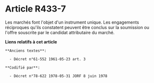 # Article R433-7

Les marchés font l'objet d'un instrument unique. Les engagements réciproques qu'ils constatent peuvent être conclus sur la
soumission ou l'offre souscrite par le candidat attributaire du marché.

**Liens relatifs à cet article**

	**Anciens textes**:

	  - Décret n°61-552 1961-05-23 art. 3

	**Codifié par**:

	  - Décret n°78-622 1978-05-31 JORF 8 juin 1978
